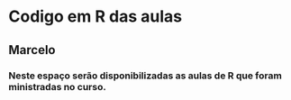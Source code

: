# Codigo em R das aulas 
## Marcelo
### Neste espaço serão disponibilizadas as aulas de R que foram ministradas no curso.
